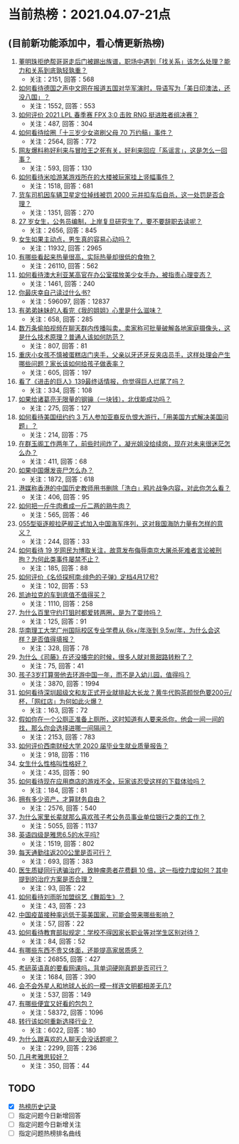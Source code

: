# 当前热榜：2021.04.07-21点
## (目前新功能添加中，看心情更新热榜)
1. [董明珠拒绝帮哥哥走后门被踢出族谱，职场中遇到「找关系」该怎么处理？能力和关系到底孰轻孰重？](https://www.zhihu.com/question/453194708)
    * 关注：2151, 回答：568
2. [如何看待德国之声中文网在报道五国对华军演时，导语写为「美日印澳法，还没八国」？](https://www.zhihu.com/question/453319499)
    * 关注：1552, 回答：553
3. [如何评价 2021 LPL 春季赛 FPX 3:0 击败 RNG 挺进胜者组决赛？](https://www.zhihu.com/question/453379462)
    * 关注：487, 回答：304
4. [如何看待绘圈「十三岁少女盗刷父母 70 万约稿」事件？](https://www.zhihu.com/question/453088571)
    * 关注：2564, 回答：772
5. [网友爆料称好利来与冒险王之死有关，好利来回应「系谣言」，这是怎么一回事？](https://www.zhihu.com/question/453341354)
    * 关注：593, 回答：130
6. [如何看待米哈游某游戏所在的大楼被玩家挂上竖幅事件？](https://www.zhihu.com/question/453199595)
    * 关注：1518, 回答：681
7. [货车司机因车辆卫星定位掉线被罚 2000 元并扣车后自杀，这一处罚是否合理？](https://www.zhihu.com/question/453284879)
    * 关注：1351, 回答：270
8. [27 岁女生，公务员编制，上岸复旦研究生了，要不要辞职去读呢？](https://www.zhihu.com/question/453139433)
    * 关注：2656, 回答：845
9. [女生如果主动点，男生真的容易心动吗？](https://www.zhihu.com/question/367625901)
    * 关注：11932, 回答：2965
10. [有哪些看起来热量很高，实际热量却很低的食物？](https://www.zhihu.com/question/359675190)
    * 关注：26110, 回答：562
11. [如何看待澳大利亚某高官在办公室摆放美少女手办，被指责心理变态？](https://www.zhihu.com/question/452562124)
    * 关注：1461, 回答：240
12. [你最庆幸自己读过什么书?](https://www.zhihu.com/question/62306995)
    * 关注：596097, 回答：12837
13. [有弟弟妹妹的人看完《我的姐姐》心里是什么滋味？](https://www.zhihu.com/question/452958902)
    * 关注：658, 回答：285
14. [数万条偷拍视频在聊天群内传播叫卖，卖家称可批量破解各地家庭摄像头，这是什么技术原理？普通人该如何防范？](https://www.zhihu.com/question/452005650)
    * 关注：807, 回答：81
15. [重庆小女孩不慎被蛋糕店门夹手，父亲以牙还牙反夹店员手，这样处理会产生哪些问题？家长该如何给孩子做表率？](https://www.zhihu.com/question/453315747)
    * 关注：605, 回答：197
16. [看了《进击的巨人》139最终话情报，你觉得巨人烂尾了吗？](https://www.zhihu.com/question/453253780)
    * 关注：334, 回答：108
17. [如果给诸葛亮无限量的钢镚（一块钱），北伐能成功吗？](https://www.zhihu.com/question/453298804)
    * 关注：275, 回答：127
18. [如何看待美国纽约约 3 万人参加亚裔反仇恨大游行，「用美国方式解决美国问题」？](https://www.zhihu.com/question/453016267)
    * 关注：214, 回答：75
19. [在群玉阁工作两年了，前些时间炸了，凝光姐没给续岗，现在对未来很迷茫怎么办？](https://www.zhihu.com/question/452693012)
    * 关注：411, 回答：68
20. [如果中国爆发丧尸怎么办？](https://www.zhihu.com/question/313030180)
    * 关注：1872, 回答：618
21. [港媒称香港的中国历史教师用书删除「洗白」鸦片战争内容，对此你怎么看？](https://www.zhihu.com/question/453248241)
    * 关注：406, 回答：95
22. [如何把一斤牛肉煮成一斤二两的熟牛肉？](https://www.zhihu.com/question/450218085)
    * 关注：565, 回答：46
23. [055型驱逐舰拉萨舰正式加入中国海军序列，这对我国海防力量有怎样的意义？](https://www.zhihu.com/question/451198247)
    * 关注：244, 回答：33
24. [如何看待 19 岁网民为博取关注，故意发布侮辱南京大屠杀死难者言论被刑拘？为何此类事件屡禁不止？](https://www.zhihu.com/question/453232743)
    * 关注：185, 回答：88
25. [如何评价《名侦探柯南:绯色的子弹》定档4月17号?](https://www.zhihu.com/question/453157156)
    * 关注：102, 回答：53
26. [凯迪拉克的车到底值不值得买？](https://www.zhihu.com/question/317787638)
    * 关注：1110, 回答：258
27. [为什么百里守约打狙时都爱转两圈，是为了耍帅吗？](https://www.zhihu.com/question/452334024)
    * 关注：125, 回答：91
28. [华南理工大学广州国际校区专业学费从 6k+/年涨到 9.5w/年，为什么会这样？是否值得填报？](https://www.zhihu.com/question/453133462)
    * 关注：328, 回答：78
29. [为什么《司藤》在还没播完的时候，很多人就对景甜路转粉了？](https://www.zhihu.com/question/450395716)
    * 关注：75, 回答：41
30. [孩子3岁打算带他去环游中国一年，而不是入幼儿园，值得吗？](https://www.zhihu.com/question/338107055)
    * 关注：3870, 回答：1994
31. [如何看待深圳超级文和友正式开业就排起大长龙？黄牛代购茶颜悦色要200元/杯，「网红店」为何如此火爆？](https://www.zhihu.com/question/452543033)
    * 关注：163, 回答：72
32. [假如你在一个公厕正准备上厕所，这时知道有人要来杀你，他会一间一间的找，那么你会选择进哪一间隔间？](https://www.zhihu.com/question/385918375)
    * 关注：2153, 回答：783
33. [如何评价西南财经大学 2020 届毕业生就业质量报告？](https://www.zhihu.com/question/437422218)
    * 关注：918, 回答：116
34. [女生什么性格叫性格好？](https://www.zhihu.com/question/427337249)
    * 关注：435, 回答：90
35. [如何看待现在应用商店的游戏不全，玩家该忍受这样的下载体验吗？](https://www.zhihu.com/question/453135280)
    * 关注：184, 回答：81
36. [拥有多少资产，才算财务自由？](https://www.zhihu.com/question/443106237)
    * 关注：2576, 回答：540
37. [为什么家里长辈就那么喜欢孩子考公务员事业单位银行之类的工作？](https://www.zhihu.com/question/29661295)
    * 关注：5055, 回答：1137
38. [英语四级是雅思6.5的水平吗?](https://www.zhihu.com/question/21700502)
    * 关注：1519, 回答：802
39. [每天通勤往返200公里是否可行？](https://www.zhihu.com/question/449689630)
    * 关注：693, 回答：383
40. [医生质疑同行诱骗治疗，致肿瘤患者花费翻 10 倍，这一指控力度如何？其中提到的治疗方案是否合理？](https://www.zhihu.com/question/453365116)
    * 关注：93, 回答：22
41. [如何看待刘雨昕加盟综艺《舞蹈生》？](https://www.zhihu.com/question/453231069)
    * 关注：43, 回答：23
42. [中国疫苗接种率远低于英美国家，可能会带来哪些影响？](https://www.zhihu.com/question/453162624)
    * 关注：57, 回答：22
43. [如何看待教育部拟规定：学校不得因家长职业等对学生区别对待？](https://www.zhihu.com/question/453197941)
    * 关注：84, 回答：52
44. [有哪些东西不贵又体面，还能提高家居质感？](https://www.zhihu.com/question/346260769)
    * 关注：26855, 回答：427
45. [考研英语真的要看网课吗，背单词硬刚真题是否可行？](https://www.zhihu.com/question/376186399)
    * 关注：1684, 回答：390
46. [会不会外星人和地球人长的一模一样连文明都相差无几?](https://www.zhihu.com/question/415377752)
    * 关注：537, 回答：149
47. [有哪些便宜又好看的包包？](https://www.zhihu.com/question/31124773)
    * 关注：58372, 回答：1096
48. [转行该如何重新选择行业？](https://www.zhihu.com/question/24140782)
    * 关注：6022, 回答：180
49. [为什么跟喜欢的人聊天会没话题呢？](https://www.zhihu.com/question/434608125)
    * 关注：2299, 回答：236
50. [几月考雅思较好？](https://www.zhihu.com/question/343303053)
    * 关注：350, 回答：44
## TODO
* [x] [热榜历史记录](hot_history/AllHot.md)
* [ ] 指定问题今日新增回答
* [ ] 指定问题今日新增关注
* [ ] 指定问题热榜排名曲线
